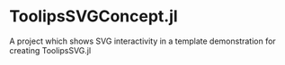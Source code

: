 # ToolipsSVGConcept.jl
A project which shows SVG interactivity in a template demonstration for creating ToolipsSVG.jl
